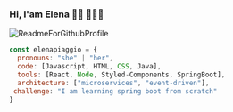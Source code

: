 ### Hi, I'am Elena 👋🏾 👩🏾‍💻 

![ReadmeForGithubProfile](https://user-images.githubusercontent.com/43441336/90562146-07cc4300-e1a2-11ea-8e88-dfff02aef51f.png)

```javascript
const elenapiaggio = {
  pronouns: "she" | "her",
  code: [Javascript, HTML, CSS, Java],
  tools: [React, Node, Styled-Components, SpringBoot],
  architecture: ["microservices", "event-driven"],
 challenge: "I am learning spring boot from scratch"
}
```


<!--
**elenapiaggio/elenapiaggio** is a ✨ _special_ ✨ repository because its `README.md` (this file) appears on your GitHub profile.

Here are some ideas to get you started:

- 🔭 I’m currently working on ...
- 🌱 I’m currently learning ...
- 👯 I’m looking to collaborate on ...
- 🤔 I’m looking for help with ...
- 💬 Ask me about ...
- 📫 How to reach me: ...
- 😄 Pronouns: ...
- ⚡ Fun fact: ...
-->

